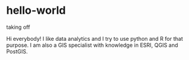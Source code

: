 # hello-world
taking off

Hi everybody! I like data analytics and I try to use python and R for that purpose. I am also a GIS specialist with knowledge in ESRI, QGIS and PostGIS.

